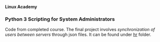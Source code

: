 #### Linux Academy
### Python 3 Scripting for System Administrators

Code from completed course. The final project involves *synchronization of users between servers* through json files. It can be found under [hr](https://github.com/nal3x/python3-admin/tree/master/hr) folder.
